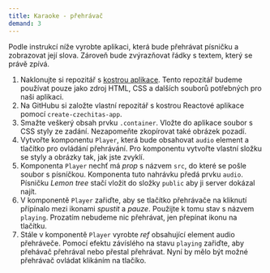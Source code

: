 ```yaml
---
title: Karaoke - přehrávač
demand: 3
---
```


Podle instrukcí níže vyrobte aplikaci, která bude přehrávat písničku a zobrazovat její slova. Zároveň bude zvýrazňovat řádky s textem, který se právě zpívá.

1. Naklonujte si repozitář s [kostrou aplikace](https://github.com/Czechitas-podklady-WEB/karaoke-zadani). Tento repozitář budeme používat pouze jako zdroj HTML, CSS a dalších souborů potřebných pro naši aplikaci.
1. Na GitHubu si založte vlastní repozitář s kostrou Reactové aplikace pomocí `create-czechitas-app`. 
1. Smažte veškerý obsah prvku `.container`. Vložte do aplikace soubor s CSS styly ze zadání. Nezapomeňte zkopírovat také obrázek pozadí.
1. Vytvořte komponentu `Player`, která bude obsahovat `audio` element a tlačítko pro ovládání přehrávání. Pro komponentu vytvořte vlastní složku se styly a obrázky tak, jak jste zvyklí.
1. Komponenta `Player` nechť má *prop* s názvem `src`, do které se pošle soubor s písníčkou. Komponenta tuto nahrávku předá prvku `audio`. Písničku *Lemon tree* stačí vložit do složky `public` aby ji server dokázal najít.
1. V komponentě `Player` zařiďte, aby se tlačítko přehrávače na kliknutí přípínalo mezi ikonami *spustit* a *pauze*. Použijte k tomu stav s názvem `playing`. Prozatím nebudeme nic přehrávat, jen přepínat ikonu na tlačítku.
1. Stále v komponentě `Player` vyrobte *ref* obsahující element audio přehráveče. Pomocí efektu závíslého na stavu `playing` zařiďte, aby přehávač přehrával nebo přestal přehrávat. Nyní by mělo být možné přehrávač ovládat klikáním na tlačíko.